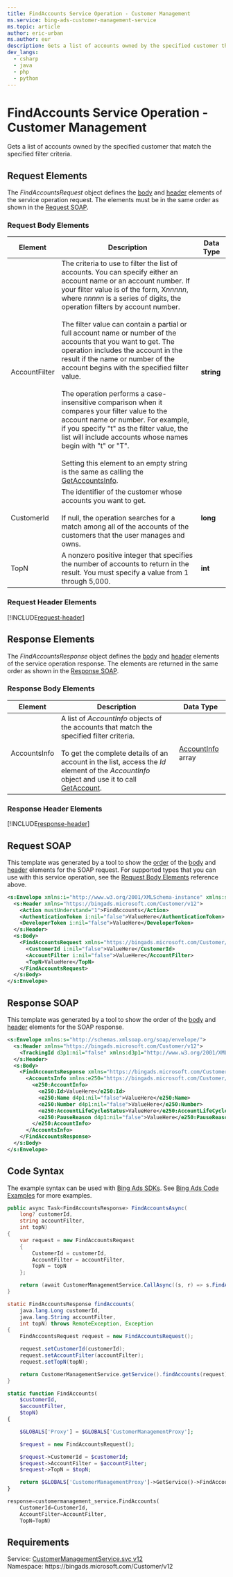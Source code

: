 ```yaml
---
title: FindAccounts Service Operation - Customer Management
ms.service: bing-ads-customer-management-service
ms.topic: article
author: eric-urban
ms.author: eur
description: Gets a list of accounts owned by the specified customer that match the specified filter criteria.
dev_langs: 
  - csharp
  - java
  - php
  - python
---
```

# FindAccounts Service Operation - Customer Management
Gets a list of accounts owned by the specified customer that match the specified filter criteria.

## <a name="request"></a>Request Elements
The *FindAccountsRequest* object defines the [body](#request-body) and [header](#request-header) elements of the service operation request. The elements must be in the same order as shown in the [Request SOAP](#request-soap). 

### <a name="request-body"></a>Request Body Elements

|Element|Description|Data Type|
|-----------|---------------|-------------|
|<a name="accountfilter"></a>AccountFilter|The criteria to use to filter the list of accounts. You can specify either an account name or an account number. If your filter value is of the form, X*nnnnn*, where *nnnnn* is a series of digits, the operation filters by account number.<br/><br/>The filter value can contain a partial or full account name or number of the accounts that you want to get. The operation includes the account in the result if the name or number of the account begins with the specified filter value.<br/><br/>The operation performs a case-insensitive comparison when it compares your filter value to the account name or number. For example, if you specify "t" as the filter value, the list will include accounts whose names begin with "t" or "T".<br/><br/>Setting this element to an empty string is the same as calling the [GetAccountsInfo](getaccountsinfo.md).|**string**|
|<a name="customerid"></a>CustomerId|The identifier of the customer whose accounts you want to get.<br/><br/>If null, the operation searches for a match among all of the accounts of the customers that the user manages and owns.|**long**|
|<a name="topn"></a>TopN|A nonzero positive integer that specifies the number of accounts to return in the result. You must specify a value from 1 through 5,000.|**int**|

### <a name="request-header"></a>Request Header Elements
[!INCLUDE[request-header](./includes/request-header.md)]

## <a name="response"></a>Response Elements
The *FindAccountsResponse* object defines the [body](#response-body) and [header](#response-header) elements of the service operation response. The elements are returned in the same order as shown in the [Response SOAP](#response-soap).

### <a name="response-body"></a>Response Body Elements

|Element|Description|Data Type|
|-----------|---------------|-------------|
|<a name="accountsinfo"></a>AccountsInfo|A list of *AccountInfo* objects of the accounts that match the specified filter criteria.<br/><br/>To get the complete details of an account in the list, access the *Id* element of the *AccountInfo* object and use it to call [GetAccount](getaccount.md).|[AccountInfo](accountinfo.md) array|

### <a name="response-header"></a>Response Header Elements
[!INCLUDE[response-header](./includes/response-header.md)]

## <a name="request-soap"></a>Request SOAP
This template was generated by a tool to show the [order](../guides/services-protocol.md#element-order) of the [body](#request-body) and [header](#request-header) elements for the SOAP request. For supported types that you can use with this service operation, see the [Request Body Elements](#request-header) reference above.

```xml
<s:Envelope xmlns:i="http://www.w3.org/2001/XMLSchema-instance" xmlns:s="http://schemas.xmlsoap.org/soap/envelope/">
  <s:Header xmlns="https://bingads.microsoft.com/Customer/v12">
    <Action mustUnderstand="1">FindAccounts</Action>
    <AuthenticationToken i:nil="false">ValueHere</AuthenticationToken>
    <DeveloperToken i:nil="false">ValueHere</DeveloperToken>
  </s:Header>
  <s:Body>
    <FindAccountsRequest xmlns="https://bingads.microsoft.com/Customer/v12">
      <CustomerId i:nil="false">ValueHere</CustomerId>
      <AccountFilter i:nil="false">ValueHere</AccountFilter>
      <TopN>ValueHere</TopN>
    </FindAccountsRequest>
  </s:Body>
</s:Envelope>
```

## <a name="response-soap"></a>Response SOAP
This template was generated by a tool to show the order of the [body](#response-body) and [header](#response-header) elements for the SOAP response.

```xml
<s:Envelope xmlns:s="http://schemas.xmlsoap.org/soap/envelope/">
  <s:Header xmlns="https://bingads.microsoft.com/Customer/v12">
    <TrackingId d3p1:nil="false" xmlns:d3p1="http://www.w3.org/2001/XMLSchema-instance">ValueHere</TrackingId>
  </s:Header>
  <s:Body>
    <FindAccountsResponse xmlns="https://bingads.microsoft.com/Customer/v12">
      <AccountsInfo xmlns:e250="https://bingads.microsoft.com/Customer/v12/Entities" d4p1:nil="false" xmlns:d4p1="http://www.w3.org/2001/XMLSchema-instance">
        <e250:AccountInfo>
          <e250:Id>ValueHere</e250:Id>
          <e250:Name d4p1:nil="false">ValueHere</e250:Name>
          <e250:Number d4p1:nil="false">ValueHere</e250:Number>
          <e250:AccountLifeCycleStatus>ValueHere</e250:AccountLifeCycleStatus>
          <e250:PauseReason d4p1:nil="false">ValueHere</e250:PauseReason>
        </e250:AccountInfo>
      </AccountsInfo>
    </FindAccountsResponse>
  </s:Body>
</s:Envelope>
```

## <a name="example"></a>Code Syntax
The example syntax can be used with [Bing Ads SDKs](../guides/client-libraries.md). See [Bing Ads Code Examples](../guides/code-examples.md) for more examples.
```csharp
public async Task<FindAccountsResponse> FindAccountsAsync(
	long? customerId,
	string accountFilter,
	int topN)
{
	var request = new FindAccountsRequest
	{
		CustomerId = customerId,
		AccountFilter = accountFilter,
		TopN = topN
	};

	return (await CustomerManagementService.CallAsync((s, r) => s.FindAccountsAsync(r), request));
}
```
```java
static FindAccountsResponse findAccounts(
	java.lang.Long customerId,
	java.lang.String accountFilter,
	int topN) throws RemoteException, Exception
{
	FindAccountsRequest request = new FindAccountsRequest();

	request.setCustomerId(customerId);
	request.setAccountFilter(accountFilter);
	request.setTopN(topN);

	return CustomerManagementService.getService().findAccounts(request);
}
```
```php
static function FindAccounts(
	$customerId,
	$accountFilter,
	$topN)
{

	$GLOBALS['Proxy'] = $GLOBALS['CustomerManagementProxy'];

	$request = new FindAccountsRequest();

	$request->CustomerId = $customerId;
	$request->AccountFilter = $accountFilter;
	$request->TopN = $topN;

	return $GLOBALS['CustomerManagementProxy']->GetService()->FindAccounts($request);
}
```
```python
response=customermanagement_service.FindAccounts(
	CustomerId=CustomerId,
	AccountFilter=AccountFilter,
	TopN=TopN)
```

## Requirements
Service: [CustomerManagementService.svc v12](https://clientcenter.api.bingads.microsoft.com/Api/CustomerManagement/v12/CustomerManagementService.svc)  
Namespace: https\://bingads.microsoft.com/Customer/v12  

